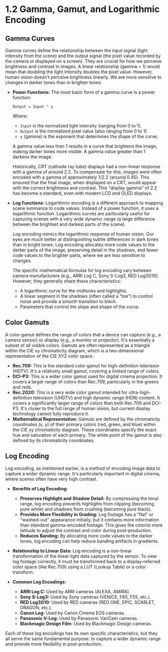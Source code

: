# 1.2 Gamma, Gamut, and Logarithmic Encoding

## Gamma Curves

Gamma curves define the relationship between the input signal (light intensity from the scene) and the output signal (the pixel value recorded by the camera or displayed on a screen).  They are crucial for how we perceive brightness and contrast in images.  A linear relationship (gamma = 1) would mean that doubling the light intensity doubles the pixel value. However, human vision doesn't perceive brightness linearly. We are more sensitive to changes in darker tones than in brighter tones.

*   **Power Functions:** The most basic form of a gamma curve is a power function:

    `Output = Input ^ γ`

    Where:

    *   `Input` is the normalized light intensity (ranging from 0 to 1).
    *   `Output` is the normalized pixel value (also ranging from 0 to 1).
    *   `γ` (gamma) is the exponent that determines the shape of the curve.

    A gamma value less than 1 results in a curve that brightens the image, making darker tones more visible. A gamma value greater than 1 darkens the image.

    Historically, CRT (cathode ray tube) displays had a non-linear response with a gamma of around 2.2.  To compensate for this, images were often encoded with a gamma of approximately 1/2.2 (around 0.45). This ensured that the final image, when displayed on a CRT, would appear with the correct brightness and contrast.  This "display gamma" of 2.2 has become a standard, even with modern LCD and OLED displays.

* **Log Functions:** Logarithmic encoding is a different approach to mapping scene luminance to code values. Instead of a power function, it uses a logarithmic function. Logarithmic curves are particularly useful for capturing scenes with a very wide dynamic range (a large difference between the brightest and darkest parts of the scene).

    Log encoding mimics the logarithmic response of human vision.  Our eyes are much better at distinguishing subtle differences in dark tones than in bright tones.  Log encoding allocates more code values to the darker parts of the image, preserving detail in the shadows, and fewer code values to the brighter parts, where we are less sensitive to changes.

    The specific mathematical formulas for log encoding vary between camera manufacturers (e.g., ARRI Log C, Sony S-Log3, RED Log3G10). However, they generally share these characteristics:

    *   A logarithmic curve for the midtones and highlights.
    *   A linear segment in the shadows (often called a "toe") to control noise and provide a smooth transition to black.
    *   Parameters that control the slope and shape of the curve.

## Color Gamuts

A color gamut defines the range of colors that a device can capture (e.g., a camera sensor) or display (e.g., a monitor or projector).  It's essentially a subset of all visible colors.  Gamuts are often represented as a triangle within the CIE xy chromaticity diagram, which is a two-dimensional representation of the CIE XYZ color space.

*   **Rec.709:** This is the standard color gamut for high-definition television (HDTV). It's a relatively small gamut, covering a limited range of colors.
*   **DCI-P3:** This is a wider color gamut used for digital cinema projection. It covers a larger range of colors than Rec.709, particularly in the greens and reds.
*   **Rec.2020:** This is a very wide color gamut intended for ultra-high-definition television (UHDTV) and high dynamic range (HDR) content. It covers a significantly larger range of colors than both Rec.709 and DCI-P3.  It's closer to the full range of human vision, but current display technology cannot fully reproduce it.
*   **Mathematical Representation:**  Gamuts are defined by the chromaticity coordinates (x, y) of their primary colors (red, green, and blue) within the CIE xy chromaticity diagram.  These coordinates specify the exact hue and saturation of each primary. The white point of the gamut is also defined by its chromaticity coordinates.

## Log Encoding

Log encoding, as mentioned earlier, is a method of encoding image data to capture a wider dynamic range.  It's particularly important in digital cinema, where scenes often have very high contrast.

*   **Benefits of Log Encoding:**
    *   **Preserves Highlight and Shadow Detail:**  By compressing the tonal range, log encoding prevents highlights from clipping (becoming pure white) and shadows from crushing (becoming pure black).
    *   **Provides More Flexibility in Grading:**  Log footage has a "flat" or "washed-out" appearance initially, but it contains more information than standard gamma-encoded footage. This gives the colorist more latitude to adjust the contrast and color during post-production.
    *   **Reduces Banding:** By allocating more code values to the darker tones, log encoding can help reduce banding artifacts in gradients.

*   **Relationship to Linear Data:** Log encoding is a non-linear transformation of the linear light data captured by the sensor.  To view log footage correctly, it must be transformed back to a display-referred color space (like Rec.709) using a LUT (Lookup Table) or a color transform.

* **Common Log Encodings:**
    * **ARRI Log C:** Used by ARRI cameras (ALEXA, AMIRA).
    * **Sony S-Log3:** Used by Sony cameras (VENICE, F65, F55, etc.).
    * **RED Log3G10:** Used by RED cameras (RED ONE, EPIC, SCARLET, DRAGON, etc.).
    * **Canon Log:** Used by Canon Cinema EOS cameras.
    * **Panasonic V-Log:** Used by Panasonic VariCam cameras.
    * **Blackmagic Design Film:** Used by Blackmagic Design cameras.

Each of these log encodings has its own specific characteristics, but they all serve the same fundamental purpose: to capture a wider dynamic range and provide more flexibility in post-production.
